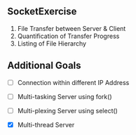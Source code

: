 ## SocketExercise

1. File Transfer between Server & Client
2. Quantification of Transfer Progress
3. Listing of File Hierarchy


## Additional Goals
- [ ] Connection within different IP Address
- [ ] Multi-tasking Server using fork()
- [ ] Multi-plexing Server using select()
- [x] Multi-thread Server

